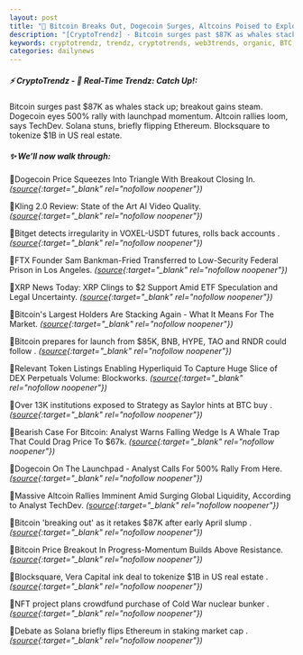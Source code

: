 ```yaml
---
layout: post
title: "🌅 Bitcoin Breaks Out, Dogecoin Surges, Altcoins Poised to Explode"
description: "[CryptoTrendz] - Bitcoin surges past $87K as whales stack up; breakout gains steam. Dogecoin eyes 500% rally with launchpad momentum. Altcoin rallies loom, says TechDev. Solana stuns, briefly flipping Ethereum. Blocksquare to tokenize $1B in US real estate."
keywords: cryptotrendz, trendz, cryptotrends, web3trends, organic, BTC, Token, market, AI, Ethereum, Analyst, Altcoin, XRP
categories: dailynews
---
```


##### ⚡ CryptoTrendz - 📌 *Real-Time Trendz: Catch Up!:*

Bitcoin surges past $87K as whales stack up; breakout gains steam. Dogecoin eyes 500% rally with launchpad momentum. Altcoin rallies loom, says TechDev. Solana stuns, briefly flipping Ethereum. Blocksquare to tokenize $1B in US real estate.

##### ✨ *We’ll now walk through:*


🔹Dogecoin Price Squeezes Into Triangle With Breakout Closing In. *([source](https://s.avyag.com/wa4h){:target="_blank" rel="nofollow noopener"})*

🔹Kling 2.0 Review: State of the Art AI Video Quality. *([source](https://s.avyag.com/4ty0){:target="_blank" rel="nofollow noopener"})*

🔹Bitget detects irregularity in VOXEL-USDT futures, rolls back accounts . *([source](https://s.avyag.com/51fj){:target="_blank" rel="nofollow noopener"})*

🔹FTX Founder Sam Bankman-Fried Transferred to Low-Security Federal Prison in Los Angeles. *([source](https://s.avyag.com/b7lo){:target="_blank" rel="nofollow noopener"})*

🔹XRP News Today: XRP Clings to $2 Support Amid ETF Speculation and Legal Uncertainty. *([source](https://s.avyag.com/fm99){:target="_blank" rel="nofollow noopener"})*

🔹Bitcoin's Largest Holders Are Stacking Again - What It Means For The Market. *([source](https://s.avyag.com/rg68){:target="_blank" rel="nofollow noopener"})*

🔹Bitcoin prepares for launch from $85K, BNB, HYPE, TAO and RNDR could follow . *([source](https://s.avyag.com/9m5x){:target="_blank" rel="nofollow noopener"})*

🔹Relevant Token Listings Enabling Hyperliquid To Capture Huge Slice of DEX Perpetuals Volume: Blockworks. *([source](https://s.avyag.com/58kf){:target="_blank" rel="nofollow noopener"})*

🔹Over 13K institutions exposed to Strategy as Saylor hints at BTC buy . *([source](https://s.avyag.com/n51l){:target="_blank" rel="nofollow noopener"})*

🔹Bearish Case For Bitcoin: Analyst Warns Falling Wedge Is A Whale Trap That Could Drag Price To $67k. *([source](https://s.avyag.com/nce9){:target="_blank" rel="nofollow noopener"})*

🔹Dogecoin On The Launchpad - Analyst Calls For 500% Rally From Here. *([source](https://s.avyag.com/8tm1){:target="_blank" rel="nofollow noopener"})*

🔹Massive Altcoin Rallies Imminent Amid Surging Global Liquidity, According to Analyst TechDev. *([source](https://s.avyag.com/9iiv){:target="_blank" rel="nofollow noopener"})*

🔹Bitcoin 'breaking out' as it retakes $87K after early April slump . *([source](https://s.avyag.com/nivt){:target="_blank" rel="nofollow noopener"})*

🔹Bitcoin Price Breakout In Progress-Momentum Builds Above Resistance. *([source](https://s.avyag.com/k7hw){:target="_blank" rel="nofollow noopener"})*

🔹Blocksquare, Vera Capital ink deal to tokenize $1B in US real estate . *([source](https://s.avyag.com/dssg){:target="_blank" rel="nofollow noopener"})*

🔹NFT project plans crowdfund purchase of Cold War nuclear bunker . *([source](https://s.avyag.com/nqml){:target="_blank" rel="nofollow noopener"})*

🔹Debate as Solana briefly flips Ethereum in staking market cap . *([source](https://s.avyag.com/45a2){:target="_blank" rel="nofollow noopener"})*
